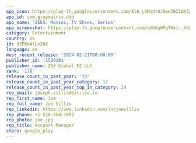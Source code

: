 ```yaml
---
app_icon: https://play-lh.googleusercontent.com/ElH_LEMzUtOJNweZBZ1QAZZDHzxgSja6DKYCevqihEYWGHLM6eFIP1JDYR25QRbF1w
app_id: com.graymatrix.did
app_name: 'ZEE5: Movies, TV Shows, Series'
app_screenshot: https://play-lh.googleusercontent.com/q6KngWMgTHk1-_6HZK8DgKMkLExoADzeat_CPXz4T8KlDnlkT-ouJPrxyF3qugbu-VI
category: Entertainment
country: US
id: dZPKkWtLx2b8
language: en
most_recent_release: '2024-02-21T00:00:00'
publisher_id: '1500101'
publisher_name: Z5X Global FZ LLC
rank: '178'
release_count_in_past_year: '73'
release_count_in_past_year_category: 17
release_count_in_past_year_top_in_category: 29
rep_email: joseph.cillis@bitrise.io
rep_first_name: Joe
rep_full_name: Joe Cillis
rep_linkedin: https://www.linkedin.com/in/joecillis
rep_phone: +1 518-258-1902
rep_photo: joe.jpg
rep_title: Account Manager
store: google_play
---
```

